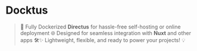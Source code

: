 # Docktus
> 🚀 Fully Dockerized **Directus** for hassle-free self-hosting or online deployment 🌐 Designed for seamless integration with **Nuxt** and other apps 🛠️✨ Lightweight, flexible, and ready to power your projects! 💡
